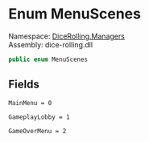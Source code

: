 # <a id="DiceRolling_Managers_MenuScenes"></a> Enum MenuScenes

Namespace: [DiceRolling.Managers](DiceRolling.Managers.md)  
Assembly: dice\-rolling.dll  

```csharp
public enum MenuScenes
```

## Fields

`MainMenu = 0` 

`GameplayLobby = 1` 

`GameOverMenu = 2` 

